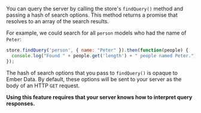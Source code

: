 You can query the server by calling the store's `findQuery()` method and
passing a hash of search options. This method returns a promise that
resolves to an array of the search results.

For example, we could search for all `person` models who had the name of
`Peter`:

```js
store.findQuery('person', { name: "Peter" }).then(function(people) {
  console.log("Found " + people.get('length') + " people named Peter.");
});
```

The hash of search options that you pass to `findQuery()` is opaque to Ember
Data. By default, these options will be sent to your server as the body
of an HTTP `GET` request.

**Using this feature requires that your server knows how to interpret
query responses.**
